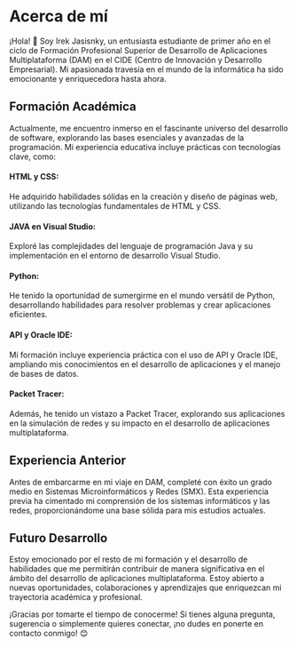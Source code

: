 <h1>Acerca de mí</h1>
¡Hola! 👋 Soy Irek Jasisnky, un entusiasta estudiante de primer año en el ciclo de Formación Profesional Superior de Desarrollo de Aplicaciones Multiplataforma (DAM) en el CIDE (Centro de Innovación y Desarrollo Empresarial). Mi apasionada travesía en el mundo de la informática ha sido emocionante y enriquecedora hasta ahora.

<h2>Formación Académica</h2>
Actualmente, me encuentro inmerso en el fascinante universo del desarrollo de software, explorando las bases esenciales y avanzadas de la programación. Mi experiencia educativa incluye prácticas con tecnologías clave, como:

<tr>
<th><h4>HTML y CSS:</h4> He adquirido habilidades sólidas en la creación y diseño de páginas web, utilizando las tecnologías fundamentales de HTML y CSS.</th>

<th><h4>JAVA en Visual Studio:</h4> Exploré las complejidades del lenguaje de programación Java y su implementación en el entorno de desarrollo Visual Studio.</th>

<th><h4>Python:</h4> He tenido la oportunidad de sumergirme en el mundo versátil de Python, desarrollando habilidades para resolver problemas y crear aplicaciones eficientes.</th>

<h4>API y Oracle IDE:</h4> Mi formación incluye experiencia práctica con el uso de API y Oracle IDE, ampliando mis conocimientos en el desarrollo de aplicaciones y el manejo de bases de datos.

<th><h4>Packet Tracer:</h4> Además, he tenido un vistazo a Packet Tracer, explorando sus aplicaciones en la simulación de redes y su impacto en el desarrollo de aplicaciones multiplataforma.</th>
</tr>

<h2>Experiencia Anterior</h2>
Antes de embarcarme en mi viaje en DAM, completé con éxito un grado medio en Sistemas Microinformáticos y Redes (SMX). Esta experiencia previa ha cimentado mi comprensión de los sistemas informáticos y las redes, proporcionándome una base sólida para mis estudios actuales.

<h2>Futuro Desarrollo</h2>
Estoy emocionado por el resto de mi formación y el desarrollo de habilidades que me permitirán contribuir de manera significativa en el ámbito del desarrollo de aplicaciones multiplataforma. Estoy abierto a nuevas oportunidades, colaboraciones y aprendizajes que enriquezcan mi trayectoria académica y profesional.

¡Gracias por tomarte el tiempo de conocerme! Si tienes alguna pregunta, sugerencia o simplemente quieres conectar, ¡no dudes en ponerte en contacto conmigo! 😊
<!--
**ijasinsky/ijasinsky** is a ✨ _special_ ✨ repository because its `README.md` (this file) appears on your GitHub profile.

Here are some ideas to get you started:

- 🔭 I’m currently working on ...
- 🌱 I’m currently learning ...
- 👯 I’m looking to collaborate on ...
- 🤔 I’m looking for help with ...
- 💬 Ask me about ...
- 📫 How to reach me: ...
- 😄 Pronouns: ...
- ⚡ Fun fact: ...
-->
